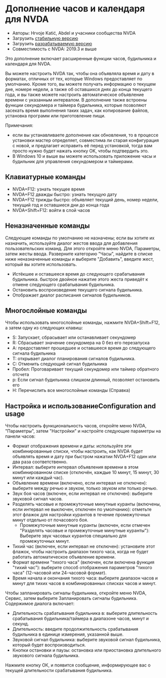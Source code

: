# Дополнение часов и календаря для NVDA #

* Авторы: Hrvoje Katić, Abdel и учасники сообщества NVDA
* Загрузить [стабильную версию][1]
* Загрузить [разрабатываемую версию][2]
* Совместимость с NVDA: 2019.3 и выше

Это дополнение включает расширенные функции часов, будильника и календаря для NVDA.

Вы можете настроить NVDA так, чтобы она объявляла время и дату в форматах, отличных от тех, которые Windows предоставляет по умолчанию. Кроме того, вы можете получать информацию о текущем дне, номере недели, а также об оставшихся днях до конца текущего года, и вы также можете настроить автоматическое объявление времени с указанным интервалом. В дополнение также встроены функции секундомера и таймера будильника, которые позволяют засекать время выполнения таких задач, как копирование файлов, установка программ или приготовление пищи.

Примечания:

* если вы устанавливаете дополнение как обновления, то в процессе установки мастер определяет, совместима ли старая конфигурация с новой, и предлагает исправить её перед установкой, тогда вам просто нужно будет нажать кнопку OK, чтобы подтвердить это.
* В Windows 10 и выше вы можете использовать приложение часы и будильник для управления секундомером и таймерами.

## Клавиатурные команды

* NVDA+F12: узнать текущее время
* NVDA+F12 дважды быстро: узнать текущую дату
* NVDA+F12 трижды быстро: объявляет текущий день, номер недели, текущий год и оставшиеся дни до конца года
* NVDA+Shift+F12: войти в слой часов

## Неназначенные команды

Следующие команды по умолчанию не назначены; если вы хотите их назначить, используйте диалог жестов ввода для добавления пользовательских команд. Для этого откройте меню NVDA, Параметры, затем жесты ввода. Разверните категорию "Часы", найдите в списке ниже неназначенные команды и выберите "Добавить", введите жест, который вы хотите использовать.

* Истёкшее и оставшееся время до следующего срабатывания будильника. быстрое двойное нажатие этого жеста приведёт к отмене следующего срабатывания будильника.
* Остановить воспроизведение текущего сигнала будильника.
* Отображает диалог расписания сигналов будильников.

## Многослойные команды

Чтобы использовать многослойные команды, нажмите NVDA+Shift+F12, а затем одну из следующих клавиш:

* S: Запускает, сбрасывает или останавливает секундомер
* R: Сбрасывает значение секундомера на 0 без его перезапуска
* A: предоставляет прошедшее и оставшееся время до следующего сигнала будильника
* T: открывает диалог планирования сигналов будильника.
* C: Отменить следующий сигнал будильника
* Пробел: Проговаривает текущий секундомер или таймер обратного отсчета
* p: Если сигнал будильника слишком длинный, позволяет остановить его
* H: Перечислить все многослойные команды (Справка)

## Настройка и использованиеConfiguration and usage

Чтобы настроить функциональность часов, откройте меню NVDA, "Параметры", затем "Настройки" и настройте следующие параметры на панели часов:

* Формат отображения времени и даты: используйте эти комбинированные списки, чтобы настроить, как NVDA будет объявлять время и дату при быстром нажатии NVDA+F12 один или два раза соответственно.
* Интервал: выберите интервал объявления времени в этом комбинированном списке (отключён, каждые 10 минут, 15 минут, 30 минут или каждый час).
* Объявление времени (включено, если интервал не отключен): выберите между речью и звуком, только звуком или только речью.
* Звук боя часов  (включен, если интервал не отключен): выберите звуковой сигнал часов.
* Разделять часовые и промежуточные минутные куранты (включены, если интервал не выключен, отключен по умолчанию): отметьте этот флажок для настройки курантов в течение промежуточных минут отдельно от почасового боя.
  * Промежуточные минутные куранты (включен, если отмечен "Разделять часовые и промежуточные минутные куранты"): Выберите звук часовых курантов специально для промежуточных минут.
* Тихий час (включен, если интервал не отключен): установите этот флажок, чтобы настроить диапазон тихого часа, когда не будет работать автоматическое объявление времени.
* Формат времени "тихого часа" (включен, если включена функция "тихий час"): выберите способ отображения параметров "тихого часа" (12-часовой или 24-часовой формат).
* Время начала и окончания тихого часа: выберите диапазон часов и минут для тихих часов в комбинированных списках часов и минут.

Чтобы запланировать сигналы будильника, откройте меню NVDA, Сервис, затем выберите Запланировать сигналы будильника. Содержимое диалога включает:

* Длительность срабатывания будильника в: выберите длительность срабатывания будильника/таймера в диапазоне часов, минут и секунд.
* Длительность: введите продолжительность срабатывания будильника в единице измерения, указанной выше.
* Звуковой сигнал будильника: выберите звуковой сигнал будильника, который будет воспроизводиться.
* Кнопки остановки и паузы: остановка или приостановка длительного звукового сигнала будильника.

Нажмите кнопку ОК, и появится сообщение, информирующее вас о текущей длительности срабатывания будильника.

[1]: https://addons.nvda-project.org/files/get.php?file=cac

[2]: https://addons.nvda-project.org/files/get.php?file=cac-dev
